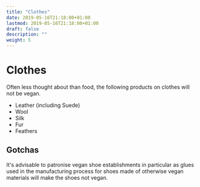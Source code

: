 ```yaml
---
title: "Clothes"
date: 2019-05-16T21:18:00+01:00
lastmod: 2019-05-16T21:18:00+01:00
draft: false
description: ""
weight: 5
---
```


# Clothes

Often less thought about than food, the following products on clothes will not be vegan.

- Leather (including Suede)
- Wool
- Silk
- Fur
- Feathers



## Gotchas

It's advisable to patronise vegan shoe establishments in particular as glues used in the manufacturing process for shoes made of otherwise vegan materials will make the shoes not vegan.
